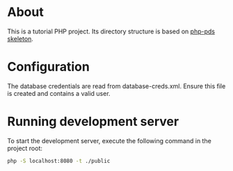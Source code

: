 # About
This is a tutorial PHP project.
Its directory structure is based on
[php-pds skeleton](https://github.com/php-pds/skeleton).

# Configuration
The database credentials are read from database-creds.xml.
Ensure this file is created and contains a valid user.

# Running development server
To start the development server,
execute the following command in the project root:
```bash
php -S localhost:8080 -t ./public
```

